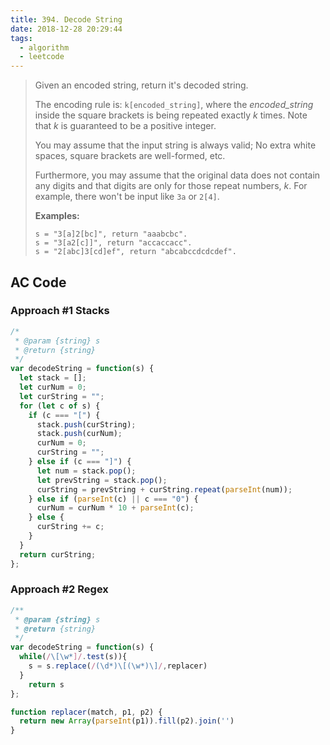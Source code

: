 ```yaml
---
title: 394. Decode String
date: 2018-12-28 20:29:44
tags: 
  - algorithm
  - leetcode
---
```



> Given an encoded string, return it's decoded string.
>
> The encoding rule is: `k[encoded_string]`, where the *encoded_string* inside the square brackets is being repeated exactly *k* times. Note that *k* is guaranteed to be a positive integer.
>
> You may assume that the input string is always valid; No extra white spaces, square brackets are well-formed, etc.
>
> Furthermore, you may assume that the original data does not contain any digits and that digits are only for those repeat numbers, *k*. For example, there won't be input like `3a` or `2[4]`.
>
> **Examples:**
>
> ```
> s = "3[a]2[bc]", return "aaabcbc".
> s = "3[a2[c]]", return "accaccacc".
> s = "2[abc]3[cd]ef", return "abcabccdcdcdef".
> ```

<!-- more -->

## AC Code

### Approach #1 Stacks

```javascript
/*
 * @param {string} s
 * @return {string}
 */
var decodeString = function(s) {
  let stack = [];
  let curNum = 0;
  let curString = "";
  for (let c of s) {
    if (c === "[") {
      stack.push(curString);
      stack.push(curNum);
      curNum = 0;
      curString = "";
    } else if (c === "]") {
      let num = stack.pop();
      let prevString = stack.pop();
      curString = prevString + curString.repeat(parseInt(num));
    } else if (parseInt(c) || c === "0") {
      curNum = curNum * 10 + parseInt(c);
    } else {
      curString += c;
    }
  }
  return curString;
};

```



### Approach #2 Regex


```javascript
/**
 * @param {string} s
 * @return {string}
 */
var decodeString = function(s) {
  while(/\[\w*]/.test(s)){
    s = s.replace(/(\d*)\[(\w*)\]/,replacer)
  }
    return s
};

function replacer(match, p1, p2) {
  return new Array(parseInt(p1)).fill(p2).join('')
}

```
